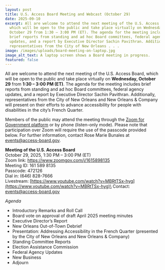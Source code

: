 ```yaml
---
layout: post
title: U.S. Access Board Meeting and Webcast (October 29)
date: 2025-09-10
excerpt: All are welcome to attend the next meeting of the U.S. Access Board,
  which will be open to the public and take place virtually on Wednesday,
  October 29 from 1:30 – 3:00 PM (ET). The agenda for the meeting includes
  brief reports from standing and ad hoc Board committees, federal agency
  updates, and a report by Executive Director Sachin Pavithran. Additionally,
  representatives from the City of New Orleans . . .
image: /images/uploads/board-meeting-on-laptop.jpg
image_alt_text: A laptop screen shows a Board meeting in progress.
featured: false
---
```

All are welcome to attend the next meeting of the U.S. Access Board, which will be open to the public and take place virtually on **Wednesday, October 29** from **1:30 – 3:00 PM (ET)**. The agenda for the meeting includes brief reports from standing and ad hoc Board committees, federal agency updates, and a report by Executive Director Sachin Pavithran. Additionally, representatives from the City of New Orleans and New Orleans & Company will present on their efforts to advance accessibility for people with disabilities in the city’s French Quarter.

Members of the public may attend the meeting through the [Zoom for Government platform](https://www.zoomgov.com/j/1615898135) or by phone (listen-only mode). Please note that participation over Zoom will require the use of the passcode provided below. For further information, contact Rose Marie Bunales at [events@access-board.gov](mailto:events@access-board.gov).

**Meeting of the U.S. Access Board**\
October 29, 2025, 1:30 PM – 3:00 PM (ET)\
Zoom link: <https://www.zoomgov.com/j/1615898135>\
Meeting ID: 161 589 8135\
Passcode: 472126\
Dial in: (646) 828-7666\
Livestream: [https://www.youtube.com/watch?v=MBRtTSx-hyg](https://www.youtube.com/watch?v=MBRtTSx-hyg)\
Contact: [events@access-board.gov](mailto:events@access-board.gov)

*Agenda*
* Introductory Remarks and Roll Call
* Board vote on approval of draft April 2025 meeting minutes
* Executive Director’s Report
* New Orleans Out-of-Town Debrief
* Presentation: Addressing Accessibility in the French Quarter (presented by the City of New Orleans and New Orleans & Company)
* Standing Committee Reports
* Election Assistance Commission
* Federal Agency Updates
* New Business
* Adjourn
